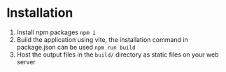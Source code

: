 # Installation

1. Install npm packages ``npm i``
2. Build the application using vite, the installation command in package.json can be used ``npm run build``
3. Host the output files in the `build/` directory as static files on your web server
